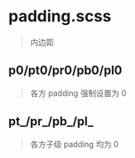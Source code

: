 # padding.scss
> 内边距

## p0/pt0/pr0/pb0/pl0
> 各方 padding 强制设置为 0 

## pt_/pr_/pb_/pl_
> 各方子级 padding 均为 0
